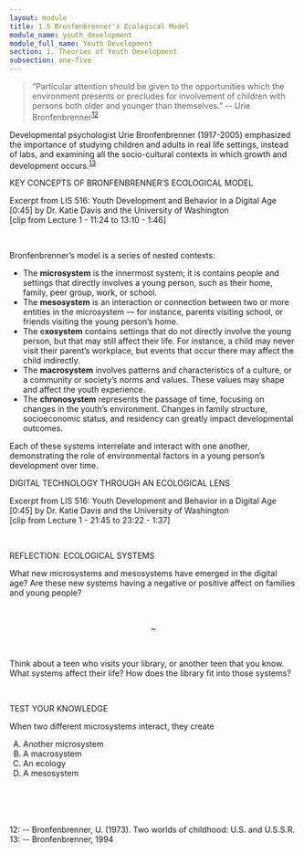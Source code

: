 ```yaml
---
layout: module
title: 1.5 Bronfenbrenner's Ecological Model
module_name: youth_development
module_full_name: Youth Development
section: 1. Theories of Youth Development
subsection: one-five
---
```


>“Particular attention should be given to the opportunities which the environment presents or precludes for involvement of children with persons both older and younger than themselves.” -- Urie Bronfenbrenner<sup>[12](#fn12)</sup> 

Developmental psychologist Urie Bronfenbrenner (1917-2005) emphasized the importance of studying children and adults in real life settings, instead of labs, and examining all the socio-cultural contexts in which growth and development occurs.<sup>[13](#fn13)</sup> 

<div class="explanatory">  
  <p><span class="box-title">KEY CONCEPTS OF BRONFENBRENNER’S ECOLOGICAL MODEL</span></p> 
  <p>Excerpt from LIS 516: Youth Development and Behavior in a Digital Age [0:45] by Dr. Katie Davis and the University of Washington 
<br>
[clip from Lecture 1 - 11:24 to 13:10 - 1:46]
</p> 
</div>
<br>

Bronfenbrenner’s model is a series of nested contexts: 

- The **microsystem** is the innermost system; it is contains people and settings that directly involves a young person, such as their home, family, peer group, work, or school.  
- The **mesosystem** is an interaction or connection between two or more entities in the microsystem — for instance, parents visiting school, or friends visiting the young person’s home.  
- The e**xosystem** contains settings that do not directly involve the young person, but that may still affect their life. For instance, a child may never visit their parent’s workplace, but events that occur there may affect the child indirectly. 
- The **macrosystem** involves patterns and characteristics of a culture, or a community or society’s norms and values. These values may shape and affect the youth experience.  
- The **chronosystem** represents the passage of time, focusing on changes in the youth’s environment. Changes in family structure, socioeconomic status, and residency can greatly impact developmental outcomes.  

Each of these systems interrelate and interact with one another, demonstrating the role of environmental factors in a young person’s development over time. 

<div class="explanatory">  
  <p><span class="box-title">DIGITAL TECHNOLOGY THROUGH AN ECOLOGICAL LENS</span></p> 
  <p>Excerpt from LIS 516: Youth Development and Behavior in a Digital Age [0:45] by Dr. Katie Davis and the University of Washington 
<br>
[clip from Lecture 1 - 21:45 to 23:22 - 1:37]</p>
</div>
<br>
    
<div class="reflection"> 

  <p><span class="box-title">REFLECTION: ECOLOGICAL SYSTEMS</span></p> 

  <p>What new microsystems and mesosystems have emerged in the digital age? Are these new systems having a negative or positive affect on families and young people?</p>
<br>
<p style="text-align:center">~</p> 
<br>
<p>Think about a teen who visits your library, or another teen that you know. What systems affect their life? How does the library fit into those systems? </p>
</div>
<br>

<div class="reflection"> 

  <p><span class="box-title">TEST YOUR KNOWLEDGE</span></p> 

  <p>When two different microsystems interact, they create </p> 
  <ol type="A">
  <li>Another microsystem </li>
  <li>A macrosystem</li>
  <li>An ecology</li>
  <li>A mesosystem</li>
  </ol>
</div>
<br>
<br>

<br>
<br>
<a name="fn12">12</a>:  -- Bronfenbrenner, U. (1973). Two worlds of childhood: U.S. and U.S.S.R. 
<br>  
<a name="fn13">13</a>:  --  Bronfenbrenner, 1994 
